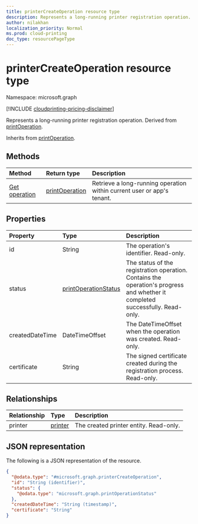```yaml
---
title: printerCreateOperation resource type
description: Represents a long-running printer registration operation. Derived from printOperation.
author: nilakhan
localization_priority: Normal
ms.prod: cloud-printing
doc_type: resourcePageType
---
```


# printerCreateOperation resource type

Namespace: microsoft.graph

[!INCLUDE [cloudprinting-pricing-disclaimer](../../includes/cloudprinting-pricing-disclaimer.md)]

Represents a long-running printer registration operation. Derived from [printOperation](printoperation.md).

Inherits from [printOperation](printoperation.md).

## Methods
|Method|Return type|Description|
|:---|:---|:---|
| [Get operation](../api/printoperation-get.md) | [printOperation](printoperation.md) | Retrieve a long-running operation within current user or app's tenant. |

## Properties
|Property|Type|Description|
|:---|:---|:---|
|id|String|The operation's identifier. Read-only.|
|status|[printOperationStatus](printoperationstatus.md)|The status of the registration operation. Contains the operation's progress and whether it completed successfully. Read-only.|
|createdDateTime|DateTimeOffset|The DateTimeOffset when the operation was created. Read-only.|
|certificate|String|The signed certificate created during the registration process. Read-only.|

## Relationships
|Relationship|Type|Description|
|:---|:---|:---|
|printer|[printer](printer.md)|The created printer entity. Read-only.|

## JSON representation
The following is a JSON representation of the resource.
<!-- {
  "blockType": "resource",
  "keyProperty": "id",
  "@odata.type": "microsoft.graph.printerCreateOperation",
  "baseType": "microsoft.graph.printOperation",
  "openType": false
}
-->
``` json
{
  "@odata.type": "#microsoft.graph.printerCreateOperation",
  "id": "String (identifier)",
  "status": {
    "@odata.type": "microsoft.graph.printOperationStatus"
  },
  "createdDateTime": "String (timestamp)",
  "certificate": "String"
}
```

